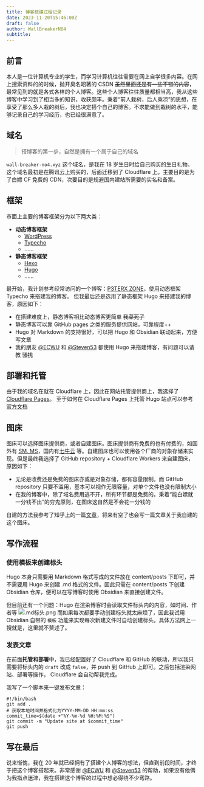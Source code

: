 ```yaml
---
title: 博客搭建过程记录
date: 2023-11-20T15:46:00Z
draft: false
author: WallBreakerNO4
subtitle:
---
```


## 前言

本人是一位计算机专业的学生，而学习计算机往往需要在网上自学很多内容。在网上搜索资料的的时候，抛开臭名昭著的 CSDN ~~虽然里面还是有一些不错的内容~~，最常见到的就是各式各样的个人博客。这些个人博客往往质量都相当高，我从这些博客中学习到了相当多的知识，收获颇丰。秉着“前人栽树，后人乘凉”的思想，在享受了那么多人栽的树后，我也决定搭个自己的博客。不求能做到栽树的水平，能够记录自己的学习经历，也已经很满意了。
## 域名

> 搭博客的第一步，自然是拥有一个属于自己的域名

`wall-breaker-no4.xyz` 这个域名，是我在 18 岁生日时给自己购买的生日礼物。这个域名最初是在腾讯云上购买的，后面迁移到了 Cloudflare 上。主要目的是为了白嫖 CF 免费的 CDN，次要目的是规避国内建站所需要的实名和备案。

## 框架

市面上主要的博客框架分为以下两大类：

- **动态博客框架**
  - [WordPress](https://wordpress.org/)
  - [Typecho](https://typecho.org/)
  - ......
- **静态博客框架**
  - [Hexo](https://hexo.io)
  - [Hugo](https://gohugo.io/)
  - ......

最开始，我计划参考经常访问的一个博客：[P3TERX ZONE](https://p3terx.com/)，使用动态框架 Typecho 来搭建我的博客。
但我最后还是选用了静态框架 Hugo 来搭建我的博客，原因如下：

- 在搭建难度上，静态博客相比动态博客更简单 ~~我菜死了~~
- 静态博客可以靠 GitHub pages 之类的服务提供网站，可靠程度++
- Hugo 对 Markdown 的支持很好，可以把 Hugo 和 Obsidian 联动起来，方便写文章
- 我的朋友 [@ECWU](https://ecwuuuuu.com/) 和 [@Steven53](https://blog.steven53.top/) 都使用 Hugo 来搭建博客，有问题可以请教 ~~骚扰~~

## 部署和托管

由于我的域名在就在 Cloudflare 上，因此在网站托管提供商上，我选择了 [Cloudflare Pages](https://developers.cloudflare.com/pages/)。
至于如何在 Cloudflare Pages 上托管 Hugo 站点可以参考[官方文档](https://developers.cloudflare.com/pages/framework-guides/deploy-a-hugo-site/)

## 图床

图床可以选择图床提供商，或者自建图床。图床提供商有免费的也有付费的，如国外有 [SM. MS](https://sm.ms/)，国内有[七牛云](https://www.qiniu.com/) 等。自建图床也可以使用各个厂商的对象存储来实现。但是最终我选择了 GitHub repository + Cloudflare Workers 来自建图床，原因如下：

- 无论是收费还是免费的图床亦或是对象存储，都有容量限制。而 GitHub repository 只要不滥用，基本可以视作无限容量，对单个文件也没有限制大小
- 在我的博客中，除了域名费用逃不开，所有环节都是免费的。秉着“能白嫖就一分钱不出”的穷鬼原则，在图床这自然是不会花一分钱的

自建的方法我参考了知乎上的一篇[文章](https://zhuanlan.zhihu.com/p/626135137)，将来有空了也会写一篇文章关于我自建的这个图床。
## 写作流程
### 使用模板来创建标头

Hugo 本身只需要用 Markdown 格式写成的文件放在 content/posts 下即可，并不需要用 Hugo 来创建 .md 格式的文件。因此只需在 content/posts 下创建 Obsidian 仓库，便可以在写博客时使用 Obsidian 来直接创建文件。

但目前还有一个问题：Hugo 在渲染博客时会读取文件标头内的内容，如时间、作者等 ![.md标头.png](https://image.wall-breaker-no4.xyz/imgs/202311201939219.png#center)
而如果每次都要手动创建标头就太麻烦了，因此我试用 Obsidian 自带的 `模板` 功能来实现每次新建文件时自动创建标头。具体方法网上一搜就是，这里就不赘述了。
### 发表文章

在前面**托管和部署**中，我已经配置好了 Cloudflare 和 GitHub 的联动，所以我只需要将标头内的 `draft` 改成 `false`，并 push 到 GitHub 上即可。之后包括渲染网站、部署等操作， Cloudflare 会自动帮我完成。

我写了一个脚本来一键发布文章：
~~~shell
#!/bin/bash
git add .
# 获取本地时间并格式化为YYYY-MM-DD HH:mm:ss
commit_time=$(date +"%Y-%m-%d %H:%M:%S")
git commit -m "Update site at $commit_time"
git push
~~~
## 写在最后

说来惭愧，我在 20 年就已经拥有了搭建个人博客的想法，但直到前段时间，才终于把这个博客搭起来。非常感谢 [@ECWU](https://ecwuuuuu.com/) 和 [@Steven53](https://blog.steven53.top/) 的帮助，如果没有他俩为我指点迷津，我在搭建这个博客的过程中想必得绕不少弯路。